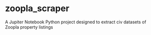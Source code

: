 # zoopla_scraper
A Jupiter Notebook Python project designed to extract civ datasets of Zoopla property listings

